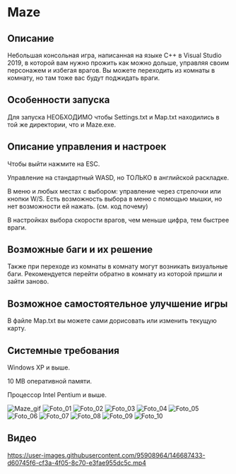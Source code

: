 ﻿# Maze

## Описание
Небольшая консольная игра, написанная на языке С++ в Visual Studio 2019, в которой вам нужно прожить как можно дольше, управляя своим персонажем и избегая врагов.
Вы можете переходить из комнаты в комнату, но там тоже вас будут поджидать враги.

## Особенности запуска
Для запуска НЕОБХОДИМО чтобы Settings.txt и Map.txt находились в той же директории, что и Maze.exe.

## Описание управления и настроек
Чтобы выйти нажмите на ESC.

Управление на стандартный WASD, но ТОЛЬКО в английской раскладке.

В меню и любых местах с выбором: управление через стрелочки или кнопки W/S.
Есть возможность выбора в меню с помощью мышки, но нет возможности ей нажать. (см. код почему)

В настройках выбора скорости врагов, чем меньше цифра, тем быстрее враги.

## Возможные баги и их решение
Также при переходе из комнаты в комнату могут возникать визуальные баги. Рекомендуется перейти обратно в комнату из которой пришли и зайти заново.

## Возможное самостоятельное улучшение игры
В файле Map.txt вы можете сами дорисовать или изменить текущую карту.

## Системные требования
Windows XP и выше.

10 MB оперативной памяти.

Процессор Intel Pentium и выше.





![Maze_gif](https://user-images.githubusercontent.com/95908964/146820922-ae6421bd-80e5-4b83-89ba-b19bd29f68ff.gif)
![Foto_01](https://user-images.githubusercontent.com/95908964/146687332-c2809582-d91c-4e5e-a6fa-adead4501170.png)
![Foto_02](https://user-images.githubusercontent.com/95908964/146687378-31f0be12-385e-4e20-82f3-9ab1011bf74d.png)
![Foto_03](https://user-images.githubusercontent.com/95908964/146687389-1950c279-dfba-462f-bd3f-3a5c13d03cba.png)
![Foto_04](https://user-images.githubusercontent.com/95908964/146687393-66cf3277-76e5-4e19-9f86-adbf44632f63.png)
![Foto_05](https://user-images.githubusercontent.com/95908964/146687398-ee86e75e-b196-4c62-b201-eed3d723d727.png)
![Foto_06](https://user-images.githubusercontent.com/95908964/146687403-3878aa5e-6edd-463a-bfb0-f53556bae4ad.png)
![Foto_07](https://user-images.githubusercontent.com/95908964/146687409-07a2a551-7d18-4b6f-bdb9-c7c1053b1368.png)
![Foto_08](https://user-images.githubusercontent.com/95908964/146687412-e4fbe4eb-71f9-499c-8102-e378889825f1.png)
![Foto_09](https://user-images.githubusercontent.com/95908964/146687414-0d7aa4ff-30c9-42d2-8fea-0d6a4541d460.png)
![Foto_10](https://user-images.githubusercontent.com/95908964/146687418-c8d8e777-eb06-422c-93b9-55c2196546c2.png)

## Видео
https://user-images.githubusercontent.com/95908964/146687433-d60745f6-cf3a-4f05-8c70-e3fae955dc5c.mp4

